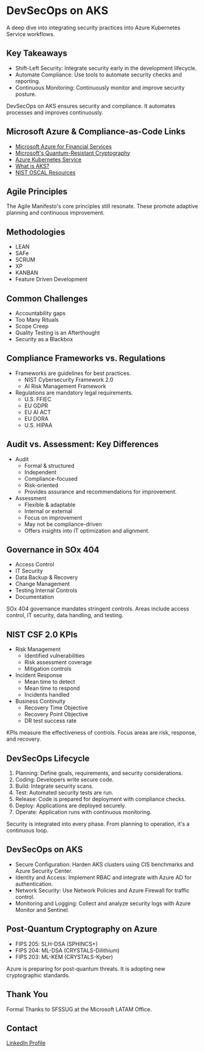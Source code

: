 # DevSecOps on AKS

A deep dive into integrating security practices into Azure Kubernetes Service workflows.

## Key Takeaways

- Shift-Left Security: Integrate security early in the development lifecycle.
- Automate Compliance: Use tools to automate security checks and reporting.
- Continuous Monitoring: Continuously monitor and improve security posture.

DevSecOps on AKS ensures security and compliance. It automates processes and improves continuously.

## Microsoft Azure & Compliance-as-Code Links

- [Microsoft Azure for Financial Services](https://learn.microsoft.com/en-us/industry/financial-services/microsoft-azure-fsi)
- [Microsoft's Quantum-Resistant Cryptography](https://techcommunity.microsoft.com/blog/microsoft-security-blog/microsofts-quantum-resistant-cryptography-is-here/4238780)
- [Azure Kubernetes Service](https://azure.microsoft.com/en-us/products/kubernetes-service/?msockid=3568ca0299606f9b1545df03981b6ed7)
- [What is AKS?](https://learn.microsoft.com/en-us/azure/aks/what-is-aks)
- [NIST OSCAL Resources](https://pages.nist.gov/OSCAL/resources/concepts/terminology/)

## Agile Principles

The Agile Manifesto's core principles still resonate. These promote adaptive planning and continuous improvement.

## Methodologies

- LEAN
- SAFe
- SCRUM
- XP
- KANBAN
- Feature Driven Development

## Common Challenges

- Accountability gaps
- Too Many Rituals
- Scope Creep
- Quality Testing is an Afterthought
- Security as a Blackbox

## Compliance Frameworks vs. Regulations

- Frameworks are guidelines for best practices.
  - NIST Cybersecurity Framework 2.0
  - AI Risk Management Framework
- Regulations are mandatory legal requirements.
  - U.S. FFIEC
  - EU GDPR
  - EU AI ACT
  - EU DORA
  - U.S. HIPAA

## Audit vs. Assessment: Key Differences

- Audit
  - Formal & structured
  - Independent
  - Compliance-focused
  - Risk-oriented
  - Provides assurance and recommendations for improvement.
- Assessment
  - Flexible & adaptable
  - Internal or external
  - Focus on improvement
  - May not be compliance-driven
  - Offers insights into IT optimization and alignment.

## Governance in SOx 404

- Access Control
- IT Security
- Data Backup & Recovery
- Change Management
- Testing Internal Controls
- Documentation

SOx 404 governance mandates stringent controls. Areas include access control, IT security, data handling, and testing.

## NIST CSF 2.0 KPIs

- Risk Management
  - Identified vulnerabilities
  - Risk assessment coverage
  - Mitigation controls
- Incident Response
  - Mean time to detect
  - Mean time to respond
  - Incidents handled
- Business Continuity
  - Recovery Time Objective
  - Recovery Point Objective
  - DR test success rate

KPIs measure the effectiveness of controls. Focus areas are risk, response, and recovery.

## DevSecOps Lifecycle

1. Planning: Define goals, requirements, and security considerations.
2. Coding: Developers write secure code.
3. Build: Integrate security scans.
4. Test: Automated security tests are run.
5. Release: Code is prepared for deployment with compliance checks.
6. Deploy: Applications are deployed securely.
7. Operate: Application runs with continuous monitoring.

Security is integrated into every phase. From planning to operation, it's a continuous loop.

## DevSecOps on AKS

- Secure Configuration: Harden AKS clusters using CIS benchmarks and Azure Security Center.
- Identity and Access: Implement RBAC and integrate with Azure AD for authentication.
- Network Security: Use Network Policies and Azure Firewall for traffic control.
- Monitoring and Logging: Collect and analyze security logs with Azure Monitor and Sentinel.

## Post-Quantum Cryptography on Azure

- FIPS 205: SLH-DSA (SPHINCS+)
- FIPS 204: ML-DSA (CRYSTALS-Dilithium)
- FIPS 203: ML-KEM (CRYSTALS-Kyber)

Azure is preparing for post-quantum threats. It is adopting new cryptographic standards.

## Thank You

Formal Thanks to SFSSUG at the Microsoft LATAM Office.

## Contact

[LinkedIn Profile](https://www.linkedin.com/in/professionalvek/)

